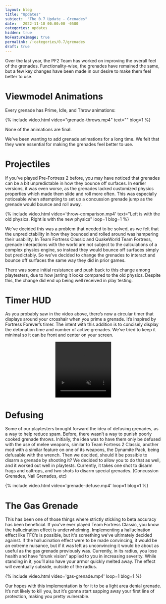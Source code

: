 ```yaml
---
layout: blog
title: "Updates"
subject:  "The 0.7 Update - Grenades"
date:   2022-11-18 00:00:00 -0500
categories: updates
hidden: true
NoFeatureImage: true
permalink: /:categories/0.7/grenades
draft: true
---
```


Over the last year, the PF2 Team has worked on improving the overall feel of the grenades. Functionality-wise, the grenades have remained the same, but a few key changes have been made in our desire to make them feel better to use.

# Viewmodel Animations

Every grenade has Prime, Idle, and Throw animations:

{% include video.html video="grenade-throws.mp4" text="" blog=1 %}

None of the animations are final.

We've been wanting to add grenade animations for a long time. We felt that they were essential for making the grenades feel better to use.

# Projectiles

If you’ve played Pre-Fortress 2 before, you may have noticed that grenades can be a bit unpredictable in how they bounce off surfaces. In earlier versions, it was even worse, as the grenades lacked customized physics properties which made them slide and roll more often. This was especially noticeable when attempting to set up a concussion grenade jump as the grenade would bounce and roll away.

{% include video.html video='throw-comparison.mp4' text="Left is with the old physics. Right is with the new physics" loop=1 blog=1 %}

We've decided this was a problem that needed to be solved, as we felt that the unpredictability in how they bounced and rolled around was hampering their usability. In Team Fortress Classic and QuakeWorld Team Fortress, grenade interactions with the world are not subject to the calculations of a complex physics engine, so instead they would bounce off surfaces simply but predictably. So we've decided to change the grenades to interact and bounce off surfaces the same way they did in prior games.

There was some initial resistance and push back to this change among playtesters, due to how jarring it looks compared to the old physics. Despite this, the change did end up being well received in play testing.

# Timer HUD

As you probably saw in the video above, there’s now a circular timer that displays around your crosshair when you prime a grenade. It’s inspired by Fortress Forever’s timer. The intent with this addition is to concisely display the detonation time and number of active grenades. We’ve tried to keep it minimal so it can be front and center on your screen.

<!--Need this to be formatted differently to other videos-->
<video playsinline preload='auto' preload="metadata" style="width:180px;height:180px;margin-left:auto;margin-right:auto;display:block" muted loop autoplay >
    <source src="/assets/blog/{{ page.slug }}/grenade-timer.mp4#t=0.001" type="video/mp4" />
</video>

# Defusing

Some of our playtesters brought forward the idea of defusing grenades, as a way to help reduce spam. Before, there wasn’t a way to punish poorly cooked grenade throws. Initially, the idea was to have them only be defused with the use of melee weapons, similar to Team Fortress 2 Classic, another mod with a similar feature on one of its weapons, the Dynamite Pack, being defusable with the wrench. Then we decided, should it be possible to disarm a grenade by shooting it? We decided to allow you to do that as well, and it worked out well in playtests. Currently, it takes one shot to disarm frags and caltrops, and two shots to disarm special grenades. (Concussion Grenades, Nail Grenades, etc)

{% include video.html video='grenade-defuse.mp4' loop=1 blog=1 %}

# The Gas Grenade

This has been one of those things where strictly sticking to beta accuracy has been beneficial. If you’ve ever played Team Fortress Classic, you know the hallucination effect is underwhelming. Implementing a hallucination effect like TFC’s is possible, but it's something we've ultimately decided against. If the hallucination effect were to be made convincing, it would be an extreme nuisance, but if it was left as unconvincing it would be about as useful as the gas grenade previously was. Currently, in its radius, you lose health and have “drunk vision” applied to you in increasing severity. While standing in it, you’ll also have your armor quickly melted away. The effect will eventually subside, outside of the radius.

{% include video.html video='gas-grenade.mp4' loop=1 blog=1 %}

Our hopes with this implementation is for it to be a light area denial grenade. It’s not likely to kill you, but it’s gonna start sapping away your first line of protection, making you pretty vulnerable.